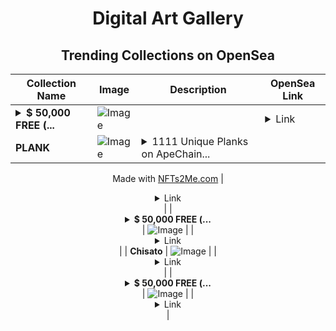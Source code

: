 <div align="center">

# Digital Art Gallery

## Trending Collections on OpenSea

| Collection Name                       | Image                                                                                     | Description                       | OpenSea Link                                                                                          |
|---------------------------------------|-------------------------------------------------------------------------------------------|-----------------------------------|--------------------------------------------------------------------------------------------------------|
| **<details><summary>$ 50,000 FREE (...</summary>$ 50,000 FREE (EventQ.io)</details>** | ![Image](https://i.seadn.io/s/raw/files/ff2c14f40548d92ced8b9521d4c873dd.png?w=500&auto=format?w=200&auto=format) |  | <details><summary>Link</summary>[$ 50,000 FREE (EventQ.io)](https://opensea.io/collection/50000-free-eventq-io-2389)</details> |
| **PLANK** | ![Image](https://i.seadn.io/s/raw/files/dc2e163ad7a1df4e50e21b302b483e49.webp?w=500&auto=format?w=200&auto=format) | <details><summary>1111 Unique Planks on ApeChain...</summary>1111 Unique Planks on ApeChain.

Made with [NFTs2Me.com](https://nfts2me.com/)</details> | <details><summary>Link</summary>[PLANK](https://opensea.io/collection/plank-2)</details> |
| **<details><summary>$ 50,000 FREE (...</summary>$ 50,000 FREE (EventQ.io)</details>** | ![Image](https://i.seadn.io/s/raw/files/ff2c14f40548d92ced8b9521d4c873dd.png?w=500&auto=format?w=200&auto=format) |  | <details><summary>Link</summary>[$ 50,000 FREE (EventQ.io)](https://opensea.io/collection/50000-free-eventq-io-2388)</details> |
| **Chisato** | ![Image](https://i.seadn.io/s/raw/files/f1136587dc3de01d77762805bf3378e5.webp?w=500&auto=format?w=200&auto=format) |  | <details><summary>Link</summary>[Chisato](https://opensea.io/collection/chisato-4)</details> |
| **<details><summary>$ 50,000 FREE (...</summary>$ 50,000 FREE (EventQ.io)</details>** | ![Image](https://i.seadn.io/s/raw/files/ff2c14f40548d92ced8b9521d4c873dd.png?w=500&auto=format?w=200&auto=format) |  | <details><summary>Link</summary>[$ 50,000 FREE (EventQ.io)](https://opensea.io/collection/50000-free-eventq-io-2387)</details> |

</div>